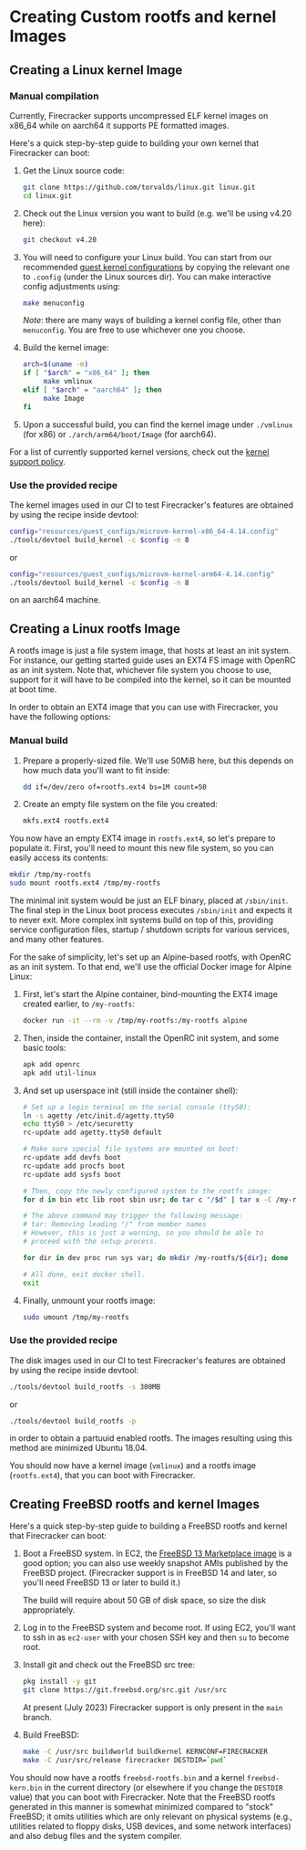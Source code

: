 # Creating Custom rootfs and kernel Images

## Creating a Linux kernel Image

### Manual compilation

Currently, Firecracker supports uncompressed ELF kernel images on x86_64 while on
aarch64 it supports PE formatted images.

Here's a quick step-by-step guide to building your own kernel that Firecracker
can boot:

1. Get the Linux source code:

   ```bash
   git clone https://github.com/torvalds/linux.git linux.git
   cd linux.git
   ```

1. Check out the Linux version you want to build (e.g. we'll be using v4.20
   here):

   ```bash
   git checkout v4.20
   ```

1. You will need to configure your Linux build. You can start from our
   recommended  [guest kernel configurations](../resources/guest_configs/)
   by copying the relevant one to `.config` (under the Linux sources dir).
   You can make interactive config adjustments using:

   ```bash
   make menuconfig
   ```

   *Note*: there are many ways of building a kernel config file, other than
   `menuconfig`. You are free to use whichever one you choose.

1. Build the kernel image:

   ```bash
   arch=$(uname -m)
   if [ "$arch" = "x86_64" ]; then
        make vmlinux
   elif [ "$arch" = "aarch64" ]; then
        make Image
   fi
   ```

1. Upon a successful build, you can find the kernel image under `./vmlinux`
   (for x86) or `./arch/arm64/boot/Image` (for aarch64).

For a list of currently supported kernel versions, check out the
[kernel support policy](kernel-policy.md).

### Use the provided recipe

The kernel images used in our CI to test Firecracker's features are obtained by
using the recipe inside devtool:

```bash
config="resources/guest_configs/microvm-kernel-x86_64-4.14.config"
./tools/devtool build_kernel -c $config -n 8
```

or

```bash
config="resources/guest_configs/microvm-kernel-arm64-4.14.config"
./tools/devtool build_kernel -c $config -n 8
```

on an aarch64 machine.

## Creating a Linux rootfs Image

A rootfs image is just a file system image, that hosts at least an init
system. For instance, our getting started guide uses an EXT4 FS image with
OpenRC as an init system. Note that, whichever file system you choose to use,
support for it will have to be compiled into the kernel, so it can be mounted
at boot time.

In order to obtain an EXT4 image that you can use with Firecracker, you have
the following options:

### Manual build

1. Prepare a properly-sized file. We'll use 50MiB here, but this depends
   on how much data you'll want to fit inside:

   ```bash
   dd if=/dev/zero of=rootfs.ext4 bs=1M count=50
   ```

1. Create an empty file system on the file you created:

   ```bash
   mkfs.ext4 rootfs.ext4
   ```

You now have an empty EXT4 image in `rootfs.ext4`, so let's prepare to
populate it. First, you'll need to mount this new file system, so you
can easily access its contents:

```bash
mkdir /tmp/my-rootfs
sudo mount rootfs.ext4 /tmp/my-rootfs
```

The minimal init system would be just an ELF binary, placed at `/sbin/init`.
The final step in the Linux boot process executes `/sbin/init` and expects it
to never exit. More complex init systems build on top of this, providing
service configuration files, startup / shutdown scripts for various services,
and many other features.

For the sake of simplicity, let's set up an Alpine-based rootfs, with OpenRC
as an init system. To that end, we'll use the official Docker image for
Alpine Linux:

1. First, let's start the Alpine container, bind-mounting the EXT4 image
   created earlier, to `/my-rootfs`:

   ```bash
   docker run -it --rm -v /tmp/my-rootfs:/my-rootfs alpine
   ```

1. Then, inside the container, install the OpenRC init system, and some basic
   tools:

   ```bash
   apk add openrc
   apk add util-linux
   ```

1. And set up userspace init (still inside the container shell):

   ```bash
   # Set up a login terminal on the serial console (ttyS0):
   ln -s agetty /etc/init.d/agetty.ttyS0
   echo ttyS0 > /etc/securetty
   rc-update add agetty.ttyS0 default

   # Make sure special file systems are mounted on boot:
   rc-update add devfs boot
   rc-update add procfs boot
   rc-update add sysfs boot

   # Then, copy the newly configured system to the rootfs image:
   for d in bin etc lib root sbin usr; do tar c "/$d" | tar x -C /my-rootfs; done

   # The above command may trigger the following message:
   # tar: Removing leading "/" from member names
   # However, this is just a warning, so you should be able to
   # proceed with the setup process.

   for dir in dev proc run sys var; do mkdir /my-rootfs/${dir}; done

   # All done, exit docker shell.
   exit
   ```

1. Finally, unmount your rootfs image:

   ```bash
   sudo umount /tmp/my-rootfs
   ```

### Use the provided recipe

The disk images used in our CI to test Firecracker's features are obtained by
using the recipe inside devtool:

```bash
./tools/devtool build_rootfs -s 300MB
```

or

```bash
./tools/devtool build_rootfs -p
```

in order to obtain a partuuid enabled rootfs.
The images resulting using this method are minimized Ubuntu 18.04.

You should now have a kernel image (`vmlinux`) and a rootfs image
(`rootfs.ext4`), that you can boot with Firecracker.

## Creating FreeBSD rootfs and kernel Images

Here's a quick step-by-step guide to building a FreeBSD rootfs and kernel that
Firecracker can boot:

1. Boot a FreeBSD system.  In EC2, the
   [FreeBSD 13 Marketplace image](https://aws.amazon.com/marketplace/pp/prodview-ukzmy5dzc6nbq)
   is a good option; you can also use weekly snapshot AMIs published by the
   FreeBSD project.  (Firecracker support is in FreeBSD 14 and later, so you'll
   need FreeBSD 13 or later to build it.)

   The build will require about 50 GB of disk space, so size the disk
   appropriately.

1. Log in to the FreeBSD system and become root.  If using EC2, you'll want to
   ssh in as `ec2-user` with your chosen SSH key and then `su` to become root.

1. Install git and check out the FreeBSD src tree:

   ```sh
   pkg install -y git
   git clone https://git.freebsd.org/src.git /usr/src
   ```

   At present (July 2023) Firecracker support is only present in the `main`
   branch.

1. Build FreeBSD:

   ```sh
   make -C /usr/src buildworld buildkernel KERNCONF=FIRECRACKER
   make -C /usr/src/release firecracker DESTDIR=`pwd`
   ```

You should now have a rootfs `freebsd-rootfs.bin` and a kernel `freebsd-kern.bin`
in the current directory (or elsewhere if you change the `DESTDIR` value) that
you can boot with Firecracker.  Note that the FreeBSD rootfs generated in this
manner is somewhat minimized compared to "stock" FreeBSD; it omits utilities
which are only relevant on physical systems (e.g., utilities related to floppy
disks, USB devices, and some network interfaces) and also debug files and the
system compiler.
